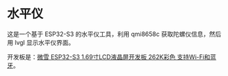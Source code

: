 # 水平仪

这是一个基于 ESP32-S3 的水平仪工具，利用 qmi8658c 获取陀螺仪信息，然后用 lvgl 显示水平仪界面。

开发板是：[微雪 ESP32-S3 1.69寸LCD液晶屏开发板 262K彩色 支持Wi-Fi和蓝牙](https://www.waveshare.net/wiki/ESP32-S3-Touch-LCD-1.69)。
